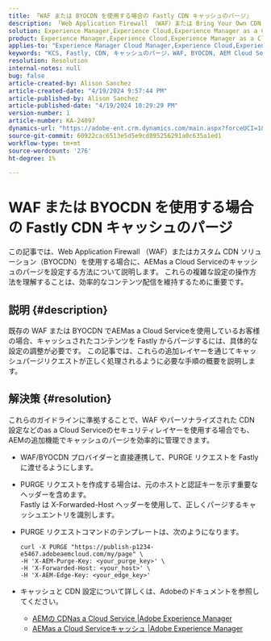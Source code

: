 ```yaml
---
title: 「WAF または BYOCDN を使用する場合の Fastly CDN キャッシュのパージ」
description: 「Web Application Firewall （WAF）または Bring Your Own CDN （BYOCDN）を利用する場合のAEMas a Cloud Service用のキャッシュのパージの設定に関する手順ガイド」
solution: Experience Manager,Experience Cloud,Experience Manager as a Cloud Service
product: Experience Manager,Experience Cloud,Experience Manager as a Cloud Service
applies-to: "Experience Manager Cloud Manager,Experience Cloud,Experience Manager as a Cloud Service,Experience Manager 6.5"
keywords: "KCS, Fastly, CDN, キャッシュのパージ，WAF, BYOCDN, AEM Cloud Service, Imperva, リバースプロキシ，X-Forwarded-Host, X-AEM-Purge-Key, X-AEM-Edge-Key, curl コマンド，キャッシュの無効化"
resolution: Resolution
internal-notes: null
bug: false
article-created-by: Alison Sanchez
article-created-date: "4/19/2024 9:57:44 PM"
article-published-by: Alison Sanchez
article-published-date: "4/19/2024 10:29:29 PM"
version-number: 1
article-number: KA-24097
dynamics-url: "https://adobe-ent.crm.dynamics.com/main.aspx?forceUCI=1&pagetype=entityrecord&etn=knowledgearticle&id=292d31d7-97fe-ee11-a1ff-6045bd006149"
source-git-commit: 60922cac6513e5d5e9cd895256291a0c635a1ed1
workflow-type: tm+mt
source-wordcount: '276'
ht-degree: 1%

---
```


# WAF または BYOCDN を使用する場合の Fastly CDN キャッシュのパージ


この記事では、Web Application Firewall （WAF）またはカスタム CDN ソリューション（BYOCDN）を使用する場合に、AEMas a Cloud Serviceのキャッシュのパージを設定する方法について説明します。 これらの複雑な設定の操作方法を理解することは、効率的なコンテンツ配信を維持するために重要です。

## 説明 {#description}


既存の WAF または BYOCDN でAEMas a Cloud Serviceを使用しているお客様の場合、キャッシュされたコンテンツを Fastly からパージするには、具体的な設定の調整が必要です。 この記事では、これらの追加レイヤーを通じてキャッシュパージリクエストが正しく処理されるように必要な手順の概要を説明します。


## 解決策 {#resolution}


これらのガイドラインに準拠することで、WAF やパーソナライズされた CDN 設定などのas a Cloud Serviceのセキュリティレイヤーを使用する場合でも、AEMの追加機能でキャッシュのパージを効率的に管理できます。

- WAF/BYOCDN プロバイダーと直接連携して、PURGE リクエストを Fastly に渡せるようにします。
- PURGE リクエストを作成する場合は、元のホストと認証キーを示す重要なヘッダーを含めます。 <br>    Fastly は X-Forwarded-Host ヘッダーを使用して、正しくパージするキャッシュエントリを識別します。
- PURGE リクエストコマンドのテンプレートは、次のようになります。




  ```
  curl -X PURGE "https://publish-p1234-e5467.adobeaemcloud.com/my/page" \
  -H 'X-AEM-Purge-Key: <your_purge_key>' \
  -H 'X-Forwarded-Host: <your_host>' \
  -H 'X-AEM-Edge-Key: <your_edge_key>'
  ```




- キャッシュと CDN 設定について詳しくは、Adobeのドキュメントを参照してください。
   - [AEMの CDNas a Cloud Service |Adobe Experience Manager](https://experienceleague.adobe.com/docs/experience-manager-cloud-service/implementing/content-delivery/cdn.html)
   - [AEMas a Cloud Serviceキャッシュ |Adobe Experience Manager](https://experienceleague.adobe.com/docs/experience-manager-cloud-service/implementing/content-delivery/caching.html?lang=ja)

